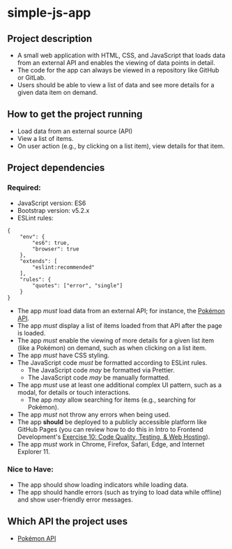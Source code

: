 # simple-js-app

## Project description 

- A small web application with HTML, CSS, and JavaScript that loads
data from an external API and enables the viewing of data points in detail.
- The code for the app can always be viewed in a repository like
GitHub or GitLab.
- Users should be able to view a list of data and see more details for a given data item on demand.


## How to get the project running 

- Load data from an external source (API)
- View a list of items.
- On user action (e.g., by clicking on a list item), view details for that item.


## Project dependencies 

### Required:


- JavaScript version: ES6
- Bootstrap version: v5.2.x
- ESLint rules:

```
{
    "env": {
        "es6": true,
        "browser": true
    },
    "extends": [
        "eslint:recommended"
    ],
    "rules": {
        "quotes": ["error", "single"]
    }
}

```

- The app *must* load data from an external API; for instance, the [Pokémon API](https://pokeapi.co/).
- The app *must* display a list of items loaded from that API after the page is loaded.
- The app *must* enable the viewing of more details for a given list item (like a Pokémon) on
demand, such as when clicking on a list item.
- The app *must* have CSS styling.
- The JavaScript code *must* be formatted according to ESLint rules.
    - The JavaScript code *may* be formatted via Prettier.
    - The JavaScript code *may* be manually formatted.
- The app *must* use at least one additional complex UI pattern, such as a modal, for details or
touch interactions.
    - The app *may* allow searching for items (e.g., searching for Pokémon).
- The app *must* not throw any errors when being used.
- The app **should** be deployed to a publicly accessible platform like GitHub Pages (you can review how to do this in Intro to Frontend Development's [Exercise 10: Code Quality, Testing, & Web Hosting](https://careerfoundry.com/en/steps/code-quality-testing-web-hosting)).
- The app *must* work in Chrome, Firefox, Safari, Edge, and Internet Explorer 11.

### Nice to Have:

- The app should show loading indicators while loading data.
- The app should handle errors (such as trying to load data while offline) and show user-friendly
error messages.

## Which API the project uses 

- [Pokémon API](https://pokeapi.co/)